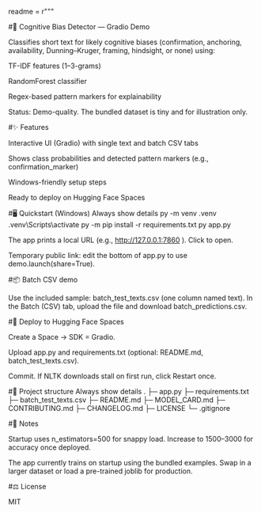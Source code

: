 readme = r"""

#🧠 Cognitive Bias Detector — Gradio Demo

Classifies short text for likely cognitive biases (confirmation, anchoring, availability, Dunning–Kruger, framing, hindsight, or none) using:

TF-IDF features (1–3-grams)

RandomForest classifier

Regex-based pattern markers for explainability

Status: Demo-quality. The bundled dataset is tiny and for illustration only.

#✨ Features

Interactive UI (Gradio) with single text and batch CSV tabs

Shows class probabilities and detected pattern markers (e.g., confirmation_marker)

Windows-friendly setup steps

Ready to deploy on Hugging Face Spaces

#🖥️ Quickstart (Windows)
Always show details
py -m venv .venv
.venv\Scripts\activate
py -m pip install -r requirements.txt
py app.py


The app prints a local URL (e.g., http://127.0.0.1:7860
). Click to open.

Temporary public link: edit the bottom of app.py to use demo.launch(share=True).

#📦 Batch CSV demo

Use the included sample: batch_test_texts.csv (one column named text).
In the Batch (CSV) tab, upload the file and download batch_predictions.csv.

#🚀 Deploy to Hugging Face Spaces

Create a Space → SDK = Gradio.

Upload app.py and requirements.txt (optional: README.md, batch_test_texts.csv).

Commit. If NLTK downloads stall on first run, click Restart once.

#🧩 Project structure
Always show details
.
├─ app.py
├─ requirements.txt
├─ batch_test_texts.csv
├─ README.md
├─ MODEL_CARD.md
├─ CONTRIBUTING.md
├─ CHANGELOG.md
├─ LICENSE
└─ .gitignore

#🧪 Notes

Startup uses n_estimators=500 for snappy load. Increase to 1500–3000 for accuracy once deployed.

The app currently trains on startup using the bundled examples. Swap in a larger dataset or load a pre-trained joblib for production.

#⚖️ License

MIT
